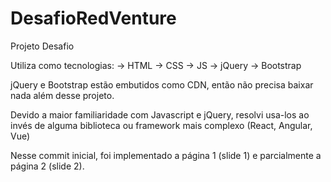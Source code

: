 # DesafioRedVenture

Projeto Desafio

Utiliza como tecnologias:
-> HTML
-> CSS
-> JS
-> jQuery
-> Bootstrap

jQuery e Bootstrap estão embutidos como CDN, então não precisa baixar nada além desse projeto.

Devido a maior familiaridade com Javascript e jQuery, resolvi usa-los ao invés de alguma biblioteca ou framework mais complexo (React, Angular, Vue)

Nesse commit inicial, foi implementado a página 1 (slide 1) e parcialmente a página 2 (slide 2).
